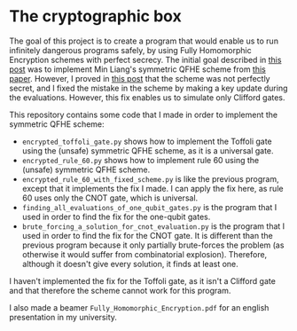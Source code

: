 # The cryptographic box
The goal of this project is to create a program that would enable us to run infinitely dangerous programs safely, by using Fully Homomorphic Encryption schemes with perfect secrecy. The initial goal described in [this post](https://www.lesswrong.com/posts/TK8ptSJGvAqj2HaRr/) was to implement Min Liang's symmetric QFHE scheme from [this paper](https://arxiv.org/abs/1304.5087v4). However, I proved in [this post](https://www.lesswrong.com/posts/wuESDsLmDYtMgAFeE/) that the scheme was not perfectly secret, and I fixed the mistake in the scheme by making a key update during the evaluations. However, this fix enables us to simulate only Clifford gates.

This repository contains some code that I made in order to implement the symmetric QFHE scheme:
- `encrypted_toffoli_gate.py` shows how to implement the Toffoli gate using the (unsafe) symmetric QFHE scheme, as it is a universal gate.
- `encrypted_rule_60.py` shows how to implement rule 60 using the (unsafe) symmetric QFHE scheme.
- `encrypted_rule_60_with_fixed_scheme.py` is like the previous program, except that it implements the fix I made. I can apply the fix here, as rule 60 uses only the CNOT gate, which is universal.
- `finding_all_evaluations_of_one_qubit_gates.py` is the program that I used in order to find the fix for the one-qubit gates.
- `brute_forcing_a_solution_for_cnot_evaluation.py` is the program that I used in order to find the fix for the CNOT gate. It is different than the previous program because it only partially brute-forces the problem (as otherwise it would suffer from combinatorial explosion). Therefore, although it doesn't give every solution, it finds at least one.

I haven't implemented the fix for the Toffoli gate, as it isn't a Clifford gate and that therefore the scheme cannot work for this program.

I also made a beamer `Fully_Homomorphic_Encryption.pdf` for an english presentation in my university.
